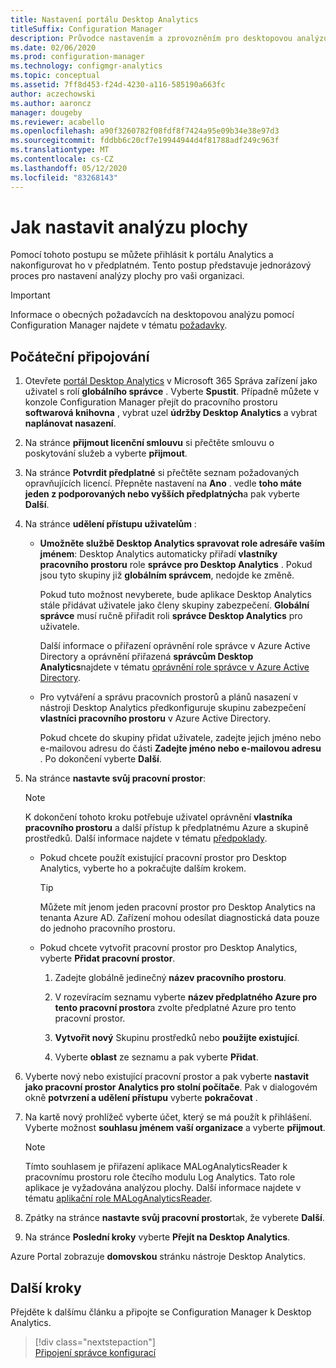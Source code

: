 ```yaml
---
title: Nastavení portálu Desktop Analytics
titleSuffix: Configuration Manager
description: Průvodce nastavením a zprovozněním pro desktopovou analýzu
ms.date: 02/06/2020
ms.prod: configuration-manager
ms.technology: configmgr-analytics
ms.topic: conceptual
ms.assetid: 7ff8d453-f24d-4230-a116-585190a663fc
author: aczechowski
ms.author: aaroncz
manager: dougeby
ms.reviewer: acabello
ms.openlocfilehash: a90f3260782f08fdf8f7424a95e09b34e38e97d3
ms.sourcegitcommit: fddbb6c20cf7e19944944d4f81788adf249c963f
ms.translationtype: MT
ms.contentlocale: cs-CZ
ms.lasthandoff: 05/12/2020
ms.locfileid: "83268143"
---
```

# <a name="how-to-set-up-desktop-analytics"></a>Jak nastavit analýzu plochy

Pomocí tohoto postupu se můžete přihlásit k portálu Analytics a nakonfigurovat ho v předplatném. Tento postup představuje jednorázový proces pro nastavení analýzy plochy pro vaši organizaci.  

> [!Important]  
> Informace o obecných požadavcích na desktopovou analýzu pomocí Configuration Manager najdete v tématu [požadavky](overview.md#prerequisites).  

## <a name="initial-onboarding"></a>Počáteční připojování

1. Otevřete [portál Desktop Analytics](https://aka.ms/desktopanalytics) v Microsoft 365 Správa zařízení jako uživatel s rolí **globálního správce** . Vyberte **Spustit**. Případně můžete v konzole Configuration Manager přejít do pracovního prostoru **softwarová knihovna** , vybrat uzel **údržby Desktop Analytics** a vybrat **naplánovat nasazení**.

2. Na stránce **přijmout licenční smlouvu** si přečtěte smlouvu o poskytování služeb a vyberte **přijmout**.  

3. Na stránce **Potvrdit předplatné** si přečtěte seznam požadovaných opravňujících licencí. Přepněte nastavení na **Ano** . vedle **toho máte jeden z podporovaných nebo vyšších předplatných**a pak vyberte **Další**.  

4. Na stránce **udělení přístupu uživatelům** :

    - **Umožněte službě Desktop Analytics spravovat role adresáře vaším jménem**: Desktop Analytics automaticky přiřadí **vlastníky pracovního prostoru** role **správce pro Desktop Analytics** . Pokud jsou tyto skupiny již **globálním správcem**, nedojde ke změně.

        Pokud tuto možnost nevyberete, bude aplikace Desktop Analytics stále přidávat uživatele jako členy skupiny zabezpečení. **Globální správce** musí ručně přiřadit roli **správce Desktop Analytics** pro uživatele.

        Další informace o přiřazení oprávnění role správce v Azure Active Directory a oprávnění přiřazená **správcům Desktop Analytics**najdete v tématu [oprávnění role správce v Azure Active Directory](https://docs.microsoft.com/azure/active-directory/users-groups-roles/directory-assign-admin-roles).  

    - Pro vytváření a správu pracovních prostorů a plánů nasazení v nástroji Desktop Analytics předkonfiguruje skupinu zabezpečení **vlastníci pracovního prostoru** v Azure Active Directory.

        Pokud chcete do skupiny přidat uživatele, zadejte jejich jméno nebo e-mailovou adresu do části **Zadejte jméno nebo e-mailovou adresu** . Po dokončení vyberte **Další**.

5. Na stránce **nastavte svůj pracovní prostor**:  

    > [!NOTE]  
    > K dokončení tohoto kroku potřebuje uživatel oprávnění **vlastníka pracovního prostoru** a další přístup k předplatnému Azure a skupině prostředků. Další informace najdete v tématu [předpoklady](overview.md#prerequisites).  

    - Pokud chcete použít existující pracovní prostor pro Desktop Analytics, vyberte ho a pokračujte dalším krokem.  

        > [!TIP]  
        > Můžete mít jenom jeden pracovní prostor pro Desktop Analytics na tenanta Azure AD. Zařízení mohou odesílat diagnostická data pouze do jednoho pracovního prostoru.  

    - Pokud chcete vytvořit pracovní prostor pro Desktop Analytics, vyberte **Přidat pracovní prostor**.  

        1. Zadejte globálně jedinečný **název pracovního prostoru**.

        2. V rozevíracím seznamu vyberte **název předplatného Azure pro tento pracovní prostor**a zvolte předplatné Azure pro tento pracovní prostor.  

        3. **Vytvořit nový** Skupinu prostředků nebo **použijte existující**.

        4. Vyberte **oblast** ze seznamu a pak vyberte **Přidat**.  

6. Vyberte nový nebo existující pracovní prostor a pak vyberte **nastavit jako pracovní prostor Analytics pro stolní počítače**.  Pak v dialogovém okně **potvrzení a udělení přístupu** vyberte **pokračovat** .  

7. Na kartě nový prohlížeč vyberte účet, který se má použít k přihlášení. Vyberte možnost **souhlasu jménem vaší organizace** a vyberte **přijmout**.  

    > [!Note]  
    > Tímto souhlasem je přiřazení aplikace MALogAnalyticsReader k pracovnímu prostoru role čtecího modulu Log Analytics. Tato role aplikace je vyžadována analýzou plochy. Další informace najdete v tématu [aplikační role MALogAnalyticsReader](troubleshooting.md#bkmk_MALogAnalyticsReader).  

8. Zpátky na stránce **nastavte svůj pracovní prostor**tak, že vyberete **Další**.  

9. Na stránce **Poslední kroky** vyberte **Přejít na Desktop Analytics**.

Azure Portal zobrazuje **domovskou** stránku nástroje Desktop Analytics.

## <a name="next-steps"></a>Další kroky

Přejděte k dalšímu článku a připojte se Configuration Manager k Desktop Analytics.
> [!div class="nextstepaction"]  
> [Připojení správce konfigurací](connect-configmgr.md)  
